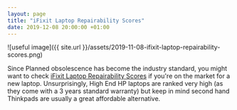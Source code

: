 ```yaml
---
layout: page
title: "iFixit Laptop Repairability Scores"
date: 2019-12-08 20:00:00 +01:00
---
```


![useful image]({{ site.url }}/assets/2019-11-08-ifixit-laptop-repairability-scores.png)

Since Planned obsolescence has become the industry standard, you might want to check [iFixit Laptop Repairability Scores](https://www.ifixit.com/laptop-repairability?sort=score) if you're on the market for a new laptop. Unsurprisingly, High End HP laptops are ranked very high (as they come with a 3 years standard warranty) but keep in mind second hand Thinkpads are usually a great affordable alternative. 
